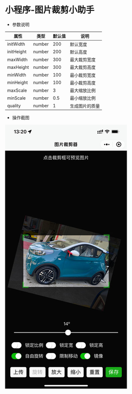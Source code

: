 # 小程序-图片裁剪小助手

- 参数说明

| 属性       | 类型   | 默认值 | 说明           |
| ---------- | ------ | ------ | -------------- |
| initWidth  | number | 200    | 默认宽度       |
| initHeight | number | 200    | 默认高度       |
| maxWidth   | number | 300    | 最大裁剪宽度   |
| maxHeight  | number | 300    | 最大裁剪高度   |
| minWidth   | number | 100    | 最小裁剪宽度   |
| minHeight  | number | 100    | 最小裁剪高度   |
| maxScale   | number | 3      | 最大缩放比例   |
| minScale   | number | 0.5    | 最小缩放比例   |
| quality    | number | 1      | 生成图片的质量 |

- 操作截图

![screenshot](./screenshot.jpg)
